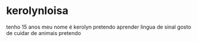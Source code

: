 # kerolynloisa
tenho 15 anos 
meu nome é kerolyn
pretendo aprender lingua de sinal
gosto de cuidar de animais
pretendo











